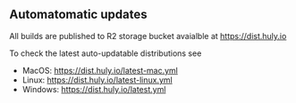 ## Automatomatic updates

All builds are published to R2 storage bucket avaialble at https://dist.huly.io

To check the latest auto-updatable distributions see

* MacOS: https://dist.huly.io/latest-mac.yml
* Linux: https://dist.huly.io/latest-linux.yml
* Windows: https://dist.huly.io/latest.yml
